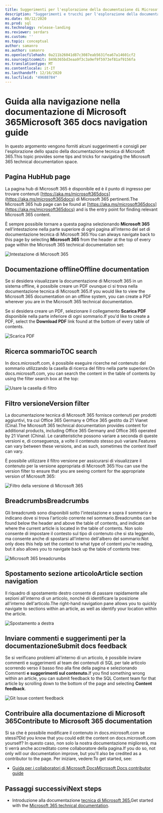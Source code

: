 ```yaml
---
title: Suggerimenti per l'esplorazione della documentazione di Microsoft 365
description: "Suggerimenti e trucchi per l'esplorazione della documentazione tecnica di Microsoft 365: spiega aspetti come la pagina dell'hub, il sommario, l'intestazione, nonché come usare gli strumenti di navigazione e come usare il filtro versione."
ms.date: 08/12/2020
ms.prod: sql
ms.technology: release-landing
ms.reviewer: serdars
ms.custom: ''
ms.topic: conceptual
author: samanro
ms.author: samanro
ms.openlocfilehash: 0a211b26041d87c3087eab5631fea67a14601cf2
ms.sourcegitcommit: 849b365bd3eaa9f3c3a9ef9f5973ef81af9156fa
ms.translationtype: MT
ms.contentlocale: it-IT
ms.lasthandoff: 12/16/2020
ms.locfileid: "49688784"
---
```

# <a name="microsoft-365-docs-navigation-guide"></a><span data-ttu-id="9d5ee-103">Guida alla navigazione nella documentazione di Microsoft 365</span><span class="sxs-lookup"><span data-stu-id="9d5ee-103">Microsoft 365 docs navigation guide</span></span>

<span data-ttu-id="9d5ee-104">In questo argomento vengono forniti alcuni suggerimenti e consigli per l'esplorazione dello spazio della documentazione tecnica di Microsoft 365.</span><span class="sxs-lookup"><span data-stu-id="9d5ee-104">This topic provides some tips and tricks for navigating the Microsoft 365 technical documentation space.</span></span>  

## <a name="hub-page"></a><span data-ttu-id="9d5ee-105">Pagina Hub</span><span class="sxs-lookup"><span data-stu-id="9d5ee-105">Hub page</span></span>

<span data-ttu-id="9d5ee-106">La pagina hub di Microsoft 365 è disponibile ed è il punto di ingresso per trovare contenuti [https://aka.ms/microsoft365docs](https://aka.ms/microsoft365docs) di Microsoft 365 pertinenti.</span><span class="sxs-lookup"><span data-stu-id="9d5ee-106">The Microsoft 365 hub page can be found at [https://aka.ms/microsoft365docs](https://aka.ms/microsoft365docs) and is the entry point for finding relevant Microsoft 365 content.</span></span>

<span data-ttu-id="9d5ee-107">È sempre possibile tornare a questa pagina selezionando **Microsoft 365** nell'intestazione nella parte superiore di ogni pagina all'interno del set di documentazione tecnica di Microsoft 365:</span><span class="sxs-lookup"><span data-stu-id="9d5ee-107">You can always navigate back to this page by selecting **Microsoft 365** from the header at the top of every page within the Microsoft 365 technical documentation set:</span></span>

![Intestazione di Microsoft 365](media/m365-header-cursor.png)

## <a name="offline-documentation"></a><span data-ttu-id="9d5ee-109">Documentazione offline</span><span class="sxs-lookup"><span data-stu-id="9d5ee-109">Offline documentation</span></span>

<span data-ttu-id="9d5ee-110">Se si desidera visualizzare la documentazione di Microsoft 365 in un sistema offline, è possibile creare un PDF ovunque ci si trova nella documentazione tecnica di Microsoft 365.</span><span class="sxs-lookup"><span data-stu-id="9d5ee-110">If you would like to view the Microsoft 365 documentation on an offline system, you can create a PDF wherever you are in the Microsoft 365 technical documentation.</span></span>

<span data-ttu-id="9d5ee-111">Se si desidera creare un PDF, selezionare il collegamento **Scarica PDF** disponibile nella parte inferiore di ogni sommario.</span><span class="sxs-lookup"><span data-stu-id="9d5ee-111">If you'd like to create a PDF, select the **Download PDF** link found at the bottom of every table of contents.</span></span>

![Scarica PDF](media/m365-download-pdf-cursor.png)

## <a name="toc-search"></a><span data-ttu-id="9d5ee-113">Ricerca sommario</span><span class="sxs-lookup"><span data-stu-id="9d5ee-113">TOC search</span></span> 
<span data-ttu-id="9d5ee-114">In docs.microsoft.com, è possibile eseguire ricerche nel contenuto del sommario utilizzando la casella di ricerca del filtro nella parte superiore:</span><span class="sxs-lookup"><span data-stu-id="9d5ee-114">On docs.microsoft.com, you can search the content in the table of contents by using the filter search box at the top:</span></span>

![Usare la casella di filtro](media/m365-filter-by-title.png)

## <a name="version-filter"></a><span data-ttu-id="9d5ee-116">Filtro versione</span><span class="sxs-lookup"><span data-stu-id="9d5ee-116">Version filter</span></span>
<span data-ttu-id="9d5ee-117">La documentazione tecnica di Microsoft 365 fornisce contenuti per prodotti aggiuntivi, tra cui Office 365 Germany e Office 365 gestito da 21 Vianet (Cina).</span><span class="sxs-lookup"><span data-stu-id="9d5ee-117">The Microsoft 365 technical documentation provides content for additional products, including Office 365 Germany and Office 365 operated by 21 Vianet (China).</span></span> <span data-ttu-id="9d5ee-118">Le caratteristiche possono variare a seconda di queste versioni e, di conseguenza, a volte il contenuto stesso può variare.</span><span class="sxs-lookup"><span data-stu-id="9d5ee-118">Features can vary between these versions, and as such, sometimes the content itself can vary.</span></span>

<span data-ttu-id="9d5ee-119">È possibile utilizzare il filtro versione per assicurarsi di visualizzare il contenuto per la versione appropriata di Microsoft 365:</span><span class="sxs-lookup"><span data-stu-id="9d5ee-119">You can use the version filter to ensure that you are seeing content for the appropriate version of Microsoft 365:</span></span>

![Filtro della versione di Microsoft 365](media/m365-version-filter.png)

## <a name="breadcrumbs"></a><span data-ttu-id="9d5ee-121">Breadcrumbs</span><span class="sxs-lookup"><span data-stu-id="9d5ee-121">Breadcrumbs</span></span>

<span data-ttu-id="9d5ee-122">Gli breadcrumb sono disponibili sotto l'intestazione e sopra il sommario e indicano dove si trova l'articolo corrente nel sommario.</span><span class="sxs-lookup"><span data-stu-id="9d5ee-122">Breadcrumbs can be found below the header and above the table of contents, and indicate where the current article is located in the table of contents.</span></span>  <span data-ttu-id="9d5ee-123">Non solo consente di impostare il contesto sul tipo di contenuto che si sta leggendo, ma consente anche di spostarsi all'interno dell'albero del sommario:</span><span class="sxs-lookup"><span data-stu-id="9d5ee-123">Not only does this help set the context to what type of content you're reading, but it also allows you to navigate back up the table of contents tree:</span></span>

![Microsoft 365 breadcrumbs](media/m365-breadcrumb.png)

## <a name="article-section-navigation"></a><span data-ttu-id="9d5ee-125">Spostamento sezione articolo</span><span class="sxs-lookup"><span data-stu-id="9d5ee-125">Article section navigation</span></span>

<span data-ttu-id="9d5ee-126">Il riquadro di spostamento destro consente di passare rapidamente alle sezioni all'interno di un articolo, nonché di identificare la posizione all'interno dell'articolo.</span><span class="sxs-lookup"><span data-stu-id="9d5ee-126">The right-hand navigation pane allows you to quickly navigate to sections within an article, as well as identify your location within the article.</span></span>  

![Spostamento a destra](media/m365-article-sections.png)

## <a name="submit-docs-feedback"></a><span data-ttu-id="9d5ee-128">Inviare commenti e suggerimenti per la documentazione</span><span class="sxs-lookup"><span data-stu-id="9d5ee-128">Submit docs feedback</span></span>

<span data-ttu-id="9d5ee-129">Se si verificano problemi all'interno di un articolo, è possibile inviare commenti e suggerimenti al team dei contenuti di SQL per tale articolo scorrendo verso il basso fino alla fine della pagina e selezionando Commenti **e suggerimenti sul contenuto.**</span><span class="sxs-lookup"><span data-stu-id="9d5ee-129">If you find something wrong within an article, you can submit feedback to the SQL Content team for that article by scrolling down to the bottom of the page and selecting **Content feedback**.</span></span>

![Git Issue content feedback](media/m365-article-feedback.png)

## <a name="contribute-to-microsoft-365-documentation"></a><span data-ttu-id="9d5ee-131">Contribuire alla documentazione di Microsoft 365</span><span class="sxs-lookup"><span data-stu-id="9d5ee-131">Contribute to Microsoft 365 documentation</span></span>

<span data-ttu-id="9d5ee-132">Si sa che è possibile modificare il contenuto in docs.microsoft.com se stessi?</span><span class="sxs-lookup"><span data-stu-id="9d5ee-132">Did you know that you could edit the content on docs.microsoft.com yourself?</span></span> <span data-ttu-id="9d5ee-133">In questo caso, non solo la nostra documentazione migliorerà, ma ti verrà anche accreditato come collaboratore della pagina.</span><span class="sxs-lookup"><span data-stu-id="9d5ee-133">If you do so, not only will our documentation improve, but you'll also be credited as a contributor to the page.</span></span> <span data-ttu-id="9d5ee-134">Per iniziare, vedere:</span><span class="sxs-lookup"><span data-stu-id="9d5ee-134">To get started, see:</span></span>

- [<span data-ttu-id="9d5ee-135">Guida per i collaboratori di Microsoft Docs</span><span class="sxs-lookup"><span data-stu-id="9d5ee-135">Microsoft Docs contributor guide</span></span>](https://docs.microsoft.com/contribute/)

## <a name="next-steps"></a><span data-ttu-id="9d5ee-136">Passaggi successivi</span><span class="sxs-lookup"><span data-stu-id="9d5ee-136">Next steps</span></span>

- <span data-ttu-id="9d5ee-137">Introduzione alla documentazione [tecnica di Microsoft 365.](index.yml)</span><span class="sxs-lookup"><span data-stu-id="9d5ee-137">Get started with the [Microsoft 365 technical documentation](index.yml).</span></span>

